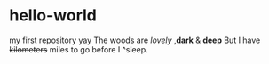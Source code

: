 # hello-world
my first repository yay
The woods are *lovely* ,**dark** & **deep**
But I have ~~kilometers~~ miles to go before I ^sleep.

